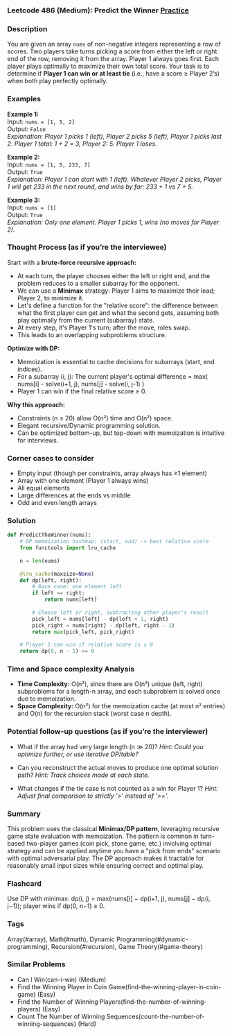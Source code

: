 ### Leetcode 486 (Medium): Predict the Winner [Practice](https://leetcode.com/problems/predict-the-winner)

### Description  
You are given an array `nums` of non-negative integers representing a row of scores. Two players take turns picking a score from either the left or right end of the row, removing it from the array. Player 1 always goes first. Each player plays optimally to maximize their own total score. Your task is to determine if **Player 1 can win or at least tie** (i.e., have a score ≥ Player 2’s) when both play perfectly optimally.

### Examples  

**Example 1:**  
Input: `nums = [1, 5, 2]`  
Output: `False`  
*Explanation: Player 1 picks 1 (left), Player 2 picks 5 (left), Player 1 picks last 2. Player 1 total: 1 + 2 = 3, Player 2: 5. Player 1 loses.*

**Example 2:**  
Input: `nums = [1, 5, 233, 7]`  
Output: `True`  
*Explanation: Player 1 can start with 1 (left). Whatever Player 2 picks, Player 1 will get 233 in the next round, and wins by far: 233 + 1 vs 7 + 5.*

**Example 3:**  
Input: `nums = [1]`  
Output: `True`  
*Explanation: Only one element. Player 1 picks 1, wins (no moves for Player 2).*

### Thought Process (as if you’re the interviewee)  
Start with a **brute-force recursive approach:**  
- At each turn, the player chooses either the left or right end, and the problem reduces to a smaller subarray for the opponent.
- We can use a **Minimax** strategy: Player 1 aims to maximize their lead; Player 2, to minimize it.
- Let's define a function for the "relative score": the difference between what the first player can get and what the second gets, assuming both play optimally from the current (subarray) state.
- At every step, it's Player 1's turn; after the move, roles swap.
- This leads to an overlapping subproblems structure.

**Optimize with DP:**  
- Memoization is essential to cache decisions for subarrays (start, end indices).
- For a subarray (i, j): The current player's optimal difference = max(
  nums[i] - solve(i+1, j),
  nums[j] - solve(i, j-1)
)
- Player 1 can win if the final relative score ≥ 0.

**Why this approach:**  
- Constraints (n ≤ 20) allow O(n²) time and O(n²) space.
- Elegant recursive/Dynamic programming solution.  
- Can be optimized bottom-up, but top-down with memoization is intuitive for interviews.

### Corner cases to consider  
- Empty input (though per constraints, array always has ≥1 element)  
- Array with one element (Player 1 always wins)  
- All equal elements  
- Large differences at the ends vs middle  
- Odd and even length arrays

### Solution

```python
def PredictTheWinner(nums):
    # DP memoization hashmap: (start, end) -> best relative score
    from functools import lru_cache
    
    n = len(nums)
    
    @lru_cache(maxsize=None)
    def dp(left, right):
        # Base case: one element left
        if left == right:
            return nums[left]
        
        # Choose left or right, subtracting other player's result
        pick_left = nums[left] - dp(left + 1, right)
        pick_right = nums[right] - dp(left, right - 1)
        return max(pick_left, pick_right)
    
    # Player 1 can win if relative score is ≥ 0
    return dp(0, n - 1) >= 0
```

### Time and Space complexity Analysis  

- **Time Complexity:** O(n²), since there are O(n²) unique (left, right) subproblems for a length-n array, and each subproblem is solved once due to memoization.
- **Space Complexity:** O(n²) for the memoization cache (at most n² entries) and O(n) for the recursion stack (worst case n depth).

### Potential follow-up questions (as if you’re the interviewer)  

- What if the array had very large length (n ≫ 20)?
  *Hint: Could you optimize further, or use iterative DP/table?*

- Can you reconstruct the actual moves to produce one optimal solution path?
  *Hint: Track choices made at each state.*

- What changes if the tie case is not counted as a win for Player 1?
  *Hint: Adjust final comparison to strictly '>' instead of '>='.*
  
### Summary
This problem uses the classical **Minimax/DP pattern**, leveraging recursive game state evaluation with memoization. The pattern is common in turn-based two-player games (coin pick, stone game, etc.) involving optimal strategy and can be applied anytime you have a "pick from ends" scenario with optimal adversarial play. The DP approach makes it tractable for reasonably small input sizes while ensuring correct and optimal play.


### Flashcard
Use DP with minimax: dp(i, j) = max(nums[i] − dp(i+1, j), nums[j] − dp(i, j−1)); player wins if dp(0, n−1) ≥ 0.

### Tags
Array(#array), Math(#math), Dynamic Programming(#dynamic-programming), Recursion(#recursion), Game Theory(#game-theory)

### Similar Problems
- Can I Win(can-i-win) (Medium)
- Find the Winning Player in Coin Game(find-the-winning-player-in-coin-game) (Easy)
- Find the Number of Winning Players(find-the-number-of-winning-players) (Easy)
- Count The Number of Winning Sequences(count-the-number-of-winning-sequences) (Hard)